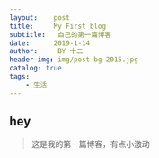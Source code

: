 ```yaml
---
layout:    post
title:     My First blog
subtitle:   自己的第一篇博客
date:      2019-1-14
author:     BY 十二
header-img: img/post-bg-2015.jpg
catalog: true
tags:
    - 生活
---
```


## hey
>这是我的第一篇博客，有点小激动


